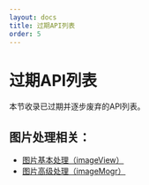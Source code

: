 ```yaml
---
layout: docs
title: 过期API列表
order: 5
---
```


<a id="obsolete-api-list"></a>
# 过期API列表

本节收录已过期并逐步废弃的API列表。  

<a id="obsolete-api-list-of-image-fop"></a>
## 图片处理相关：

* [图片基本处理（imageView）][imageViewHref]
* [图片高级处理（imageMogr）][imageMogrHref]

[imageViewHref]:    imageview.html  "图片基本处理"
[imageMogrHref]:    imagemogr.html  "高级图片处理"
